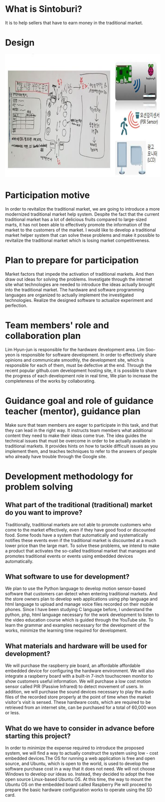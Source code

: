 # What is Sintoburi?
It is to help sellers that have to earn money in the traditional market.

# Design
<img src=https://github.com/lsy0314/sintoburi/blob/master/images/%EC%BA%A1%EC%B2%98.JPG border=0 width=600 height=400> </img>
# Participation motive
In order to revitalize the traditional market, we are going to introduce a more modernized traditional market help system. Despite the fact that the current traditional market has a lot of delicious fruits compared to large-sized marts, it has not been able to effectively promote the information of the market to the customers of the market. I would like to develop a traditional market helper system that can solve these problems and make it possible to revitalize the traditional market which is losing market competitiveness.

# Plan to prepare for participation
Market factors that impede the activation of traditional markets. And then draw out ideas for solving the problems. Investigate through the internet site what technologies are needed to introduce the ideas actually brought into the traditional market. The hardware and software programming languages ​​are organized to actually implement the investigated technologies. Realize the designed software to actualize experiment and perfection.

# Team members' role and collaboration plan
Lim Hyun-jun is responsible for the hardware development area. Lim Soo-yeon is responsible for software development. In order to effectively share opinions and communicate smoothly, the development site, which is responsible for each of them, must be defective at the end. Through the recent popular github.com development hosting site, it is possible to share the progress of each development role in real time, We plan to increase the completeness of the works by collaborating.

# Guidance goal and role of guidance teacher (mentor), guidance plan
Make sure that team members are eager to participate in this task, and that they can lead in the right way. It instructs team members what additional content they need to make their ideas come true. The idea guides the technical issues that must be overcome in order to be actually available in traditional markets. It provides hints on how to tackle difficult issues as you implement them, and teaches techniques to refer to the answers of people who already have trouble through the Google site.


# Development methodology for problem solving

## What part of the traditional (traditional) market do you want to improve?
Traditionally, traditional markets are not able to promote customers who come to the market effectively, even if they have good food or discounted food. Some foods have a system that automatically and systematically notifies these events even if the traditional market is discounted at a much lower price than the large mart. To solve these problems, we intend to make a product that activates the so-called traditional market that manages and promotes traditional events or events using embedded devices automatically.


## What software to use for development?
We plan to use the Python language to develop motion sensor-based software that customers can detect when entering traditional markets. And the store owners plan to develop web applications using php language and html language to upload and manage voice files recorded on their mobile phones. Since I have been studying C language before, I understand the python, php, html language necessary for the work development to listen to the video education course which is guided through the YouTube site. To learn the grammar and examples necessary for the development of the works, minimize the learning time required for development.


## What materials and hardware will be used for development?
We will purchase the raspberry pie board, an affordable affordable embedded device for configuring the hardware environment. We will also integrate a raspberry board with a built-in 7-inch touchscreen monitor to show customers useful information. We will purchase a low cost motion sensor called PIR (Passive Infrared) to detect movement of users. In addition, we will purchase the sound devices necessary to play the audio files of the recorded store properly at the point of time when the market visitor's visit is sensed. These hardware costs, which are required to be retrieved from an internet site, can be purchased for a total of 60,000 won or less.

## What do we have to consider in advance before starting this project?
In order to minimize the expense required to introduce the proposed system, we will find a way to actually construct the system using low - cost embedded devices.The OS for running a web application is free and open source, and Ubuntu, which is open to the world, is used to develop the software purchase cost in a way that it does not need. We will not choose Windows to develop our ideas so. Instead, they decided to adopt the free open source Linux-based Ubuntu OS. At this time, the way to mount the Ubuntu OS on the embedded board called Raspberry Pie will proceed to prepare the basic hardware configuration works to operate using the SD card.
